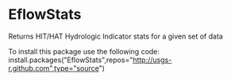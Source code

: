 EflowStats
===========

Returns HIT/HAT Hydrologic Indicator stats for a given set of data

To install this package use the following code:
install.packages("EflowStats",repos="http://usgs-r.github.com",type="source")

